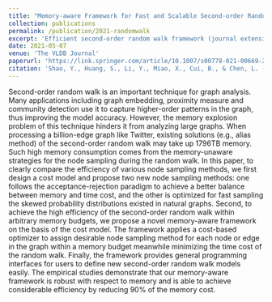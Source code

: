 ```yaml
---
title: "Memory-aware Framework for Fast and Scalable Second-order Random Walk over Billion-edge Natural Graphs"
collection: publications
permalink: /publication/2021-randomwalk
excerpt: 'Efficient second-order random walk framework (journal extension).'
date: 2021-05-07
venue: 'The VLDB Journal'
paperurl: 'https://link.springer.com/article/10.1007/s00778-021-00669-2'
citation: 'Shao, Y., Huang, S., Li, Y., Miao, X., Cui, B., & Chen, L. (2021). Memory-aware framework for fast and scalable second-order random walk over billion-edge natural graphs. The VLDB Journal, 30(5), 769-797.'
---
```

Second-order random walk is an important technique for graph analysis. Many applications including graph embedding, proximity measure and community detection use it to capture higher-order patterns in the graph, thus improving the model accuracy. However, the memory explosion problem of this technique hinders it from analyzing large graphs. When processing a billion-edge graph like Twitter, existing solutions (e.g., alias method) of the second-order random walk may take up 1796TB memory. Such high memory consumption comes from the memory-unaware strategies for the node sampling during the random walk. In this paper, to clearly compare the efficiency of various node sampling methods, we first design a cost model and propose two new node sampling methods: one follows the acceptance-rejection paradigm to achieve a better balance between memory and time cost, and the other is optimized for fast sampling the skewed probability distributions existed in natural graphs. Second, to achieve the high efficiency of the second-order random walk within arbitrary memory budgets, we propose a novel memory-aware framework on the basis of the cost model. The framework applies a cost-based optimizer to assign desirable node sampling method for each node or edge in the graph within a memory budget meanwhile minimizing the time cost of the random walk. Finally, the framework provides general programming interfaces for users to define new second-order random walk models easily. The empirical studies demonstrate that our memory-aware framework is robust with respect to memory and is able to achieve considerable efficiency by reducing 90% of the memory cost.